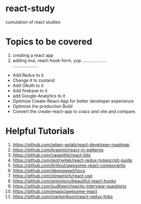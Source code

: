 # react-study
cumulation of react studies


# Topics to be covered
1. creating a react app
2. adding mui, react-hook-form, yup
....................<br>
....................<br>
* Add Redux to it
* Change it to zustand
* Add OAuth to it
* Add firebase to it
* add Google-Analytics to it
* Optimize Create-React-App for better developer experience
* Optimize the production Build
* Convert the create-react-app to craco and vite and compare.

# Helpful Tutorials
1. https://github.com/adam-golab/react-developer-roadmap
2. https://github.com/krasimir/react-in-patterns
3. https://github.com/vasanthk/react-bits
4. https://github.com/piotrwitek/react-redux-typescript-guide
5. https://github.com/brillout/awesome-react-components
6. https://github.com/deepsweet/hocs
7. https://github.com/streamich/react-use
8. https://github.com/antonioru/beautiful-react-hooks
9. https://github.com/sudheerj/reactjs-interview-questions
10. https://github.com/enaqx/awesome-react
11. https://github.com/markerikson/react-redux-links